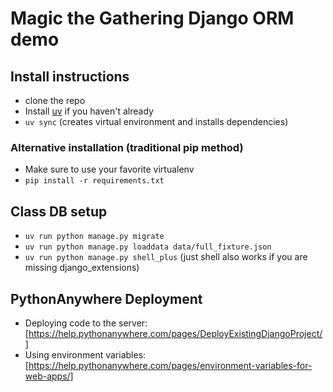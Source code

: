 # Magic the Gathering Django ORM demo

## Install instructions
* clone the repo
* Install [uv](https://docs.astral.sh/uv/getting-started/installation/) if you haven't already
* `uv sync` (creates virtual environment and installs dependencies)

### Alternative installation (traditional pip method)
* Make sure to use your favorite virtualenv 
* `pip install -r requirements.txt`

## Class DB setup
* `uv run python manage.py migrate`
* `uv run python manage.py loaddata data/full_fixture.json`
* `uv run python manage.py shell_plus` (just shell also works if you are missing django_extensions)


## PythonAnywhere Deployment
* Deploying code to the server: [https://help.pythonanywhere.com/pages/DeployExistingDjangoProject/]
* Using environment variables: [https://help.pythonanywhere.com/pages/environment-variables-for-web-apps/]
